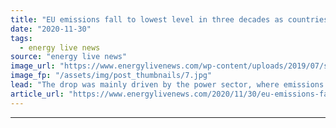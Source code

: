 ```yaml
---
title: "EU emissions fall to lowest level in three decades as countries ditch coal"
date: "2020-11-30"
tags: 
  - energy live news
source: "energy live news"
image_url: "https://www.energylivenews.com/wp-content/uploads/2019/07/shutterstock_133957013.jpg"
image_fp: "/assets/img/post_thumbnails/7.jpg"
lead: "The drop was mainly driven by the power sector, where emissions fell by almost 15%, primarily due to coal-fired power production being replaced by electricity from renewables and gas"
article_url: "https://www.energylivenews.com/2020/11/30/eu-emissions-fall-to-lowest-level-in-three-decades-as-countries-ditch-coal/"
---
```


---
